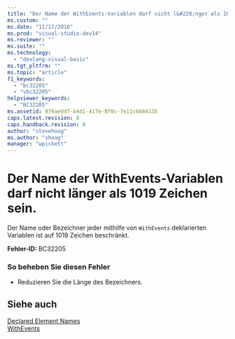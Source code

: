 ```yaml
---
title: "Der Name der WithEvents-Variablen darf nicht l&#228;nger als 1019 Zeichen sein. | Microsoft Docs"
ms.custom: ""
ms.date: "11/17/2016"
ms.prod: "visual-studio-dev14"
ms.reviewer: ""
ms.suite: ""
ms.technology: 
  - "devlang-visual-basic"
ms.tgt_pltfrm: ""
ms.topic: "article"
f1_keywords: 
  - "bc32205"
  - "vbc32205"
helpviewer_keywords: 
  - "BC32205"
ms.assetid: 979ae0df-b4d1-417e-8f0c-7e11c6844135
caps.latest.revision: 8
caps.handback.revision: 8
author: "stevehoag"
ms.author: "shoag"
manager: "wpickett"
---
```

# Der Name der WithEvents-Variablen darf nicht l&#228;nger als 1019 Zeichen sein.
Der Name oder Bezeichner jeder mithilfe von `WithEvents` deklarierten Variablen ist auf 1019 Zeichen beschränkt.  
  
 **Fehler\-ID:** BC32205  
  
### So beheben Sie diesen Fehler  
  
-   Reduzieren Sie die Länge des Bezeichners.  
  
## Siehe auch  
 [Declared Element Names](../../visual-basic/programming-guide/language-features/declared-elements/declared-element-names.md)   
 [WithEvents](../../visual-basic/language-reference/modifiers/withevents.md)
